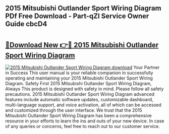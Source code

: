 ## 2015 Mitsubishi Outlander Sport Wiring Diagram PDf Free Download - Part-qZl Service Owner Guide cbcD4

# <h2><a href="http://dfqmtxt.blite.top/?on=2015+Mitsubishi+Outlander+Sport+Wiring+Diagram">🔗Download New 👉🔴 2015 Mitsubishi Outlander Sport Wiring Diagram</a></h2>

[![2015 Mitsubishi Outlander Sport Wiring Diagram download](https://i.imgur.com/lujVjoI.png)](http://dfqmtxt.blite.top/?on=2015+Mitsubishi+Outlander+Sport+Wiring+Diagram)
Your Partner in Success This user manual is your reliable companion in successfully operating and maintaining your 2015 Mitsubishi Outlander Sport Wiring Diagram. Safety First 2015 Mitsubishi Outlander Sport Wiring Diagram, Always This product is designed with safety in mind. Please follow all safety precautions. 2015 Mitsubishi Outlander Sport Wiring Diagram advanced features include automatic software updates, customizable dashboard, multi-language support, and voice activation, all of which can be accessed and customized through the user interface. We trust that the 2015 Mitsubishi Outlander Sport Wiring Diagram has been a comprehensive resource in your efforts to learn the ins and outs of your new device. In case of any queries or concerns, feel free to reach out to our customer service.
